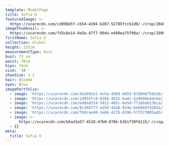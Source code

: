 ```yaml
---
template: ModelPage
title: Sofia O
featuredImage: >-
  https://ucarecdn.com/cd096b5f-cb54-4204-b287-52785fcc61d0/-/crop/2048x677/0,222/-/preview/
imageThumbnail: >-
  https://ucarecdn.com/fd3c6e14-9a5e-47f7-89da-e490ea75f98a/-/crop/1090x1552/384,92/-/preview/
firstName: Sofia O
collection: Global
height: 131cm
measurementType: bust
bust: 73 cm
waist: 70cm
hips: 74cm
size: '10 '
shoeSize: 1-2
hair: Blonde
eyes: Blue
imagePortfolio:
  - image: 'https://ucarecdn.com/42d492e1-4c5e-450d-b053-87d846758416/'
  - image: 'https://ucarecdn.com/1d955fc8-83b8-4b15-badc-5a9698eedc6a/'
  - image: 'https://ucarecdn.com/b49ad324-5912-465c-8a5d-f73dbab136ca/'
  - image: 'https://ucarecdn.com/9c368777-a250-4420-924e-beb8b8fd102e/'
  - image: 'https://ucarecdn.com/fb0cae48-1eb6-427b-819b-577573805ad3/'
  - image: >-
      https://ucarecdn.com/b6ad3a57-4518-47b0-8786-b3b1f39fd115/-/crop/2048x1527/0,0/-/preview/
  - {}
meta:
  title: Sofia O
---
```


